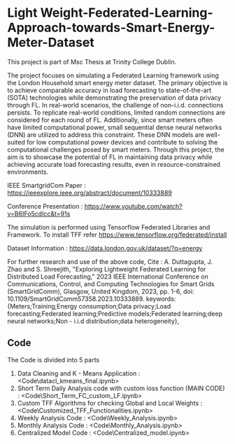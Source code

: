 # Light Weight-Federated-Learning-Approach-towards-Smart-Energy-Meter-Dataset

This project is part of Msc Thesis at Trinity College Dublin. 

The project focuses on simulating a Federated Learning framework using the London Household smart energy meter dataset. The primary objective is to achieve comparable accuracy in load forecasting to state-of-the-art (SOTA) technologies while demonstrating the preservation
of data privacy through FL. In real-world scenarios, the challenge of non-i.i.d. connections persists. To replicate real-world conditions, limited random connections are considered for each round of FL. Additionally, since smart meters often have limited computational
power, small sequential dense neural networks (DNN) are utilized to address this constraint. These DNN models are well-suited for low computational power devices and contribute to solving the computational challenges posed by smart meters. Through
this project, the aim is to showcase the potential of FL in maintaining data privacy while achieving accurate load forecasting results, even in resource-constrained environments.

IEEE SmartgridCom Paper : https://ieeexplore.ieee.org/abstract/document/10333889

Conference Presentation : https://www.youtube.com/watch?v=B6IFo5cdIcc&t=91s

The simulation is performed using Tensorflow Federated Libraries and Framework. To install TFF refer https://www.tensorflow.org/federated/install

Dataset Information : https://data.london.gov.uk/dataset/?q=energy

For further research and use of the above code,
Cite : A. Duttagupta, J. Zhao and S. Shreejith, "Exploring Lightweight Federated Learning for Distributed Load Forecasting," 2023 IEEE International Conference on Communications, Control, and Computing Technologies for Smart Grids (SmartGridComm), Glasgow, United Kingdom, 2023, pp. 1-6, doi: 10.1109/SmartGridComm57358.2023.10333889.
keywords: {Meters;Training;Energy consumption;Data privacy;Load forecasting;Federated learning;Predictive models;Federated learning;deep neural networks;Non - i.i.d distribution;data heterogeneity}, 

## Code

The Code is divided into 5 parts
1) Data Cleaning and K - Means Application : <Code\datacl_kmeans_final.ipynb>
2) Short Term Daily Analysis code with custom loss function (MAIN CODE) : <Code\Short_Term_FC_custom_LF.ipynb>
3) Custom TFF Algorithms for checking Global and Local Weights : <Code\Customized_TFF_Functionalities.ipynb> 
4) Weekly Analysis Code : <Code\Weekly_Analysis.ipynb>
5) Monthly Analysis Code : <Code\Monthly_Analysis.ipynb>
6) Centralized Model Code : <Code\Centralized_model.ipynb>   

